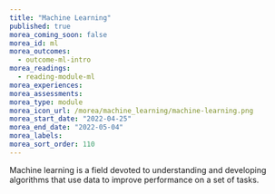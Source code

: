 ```yaml
---
title: "Machine Learning"
published: true
morea_coming_soon: false
morea_id: ml
morea_outcomes:
  - outcome-ml-intro
morea_readings:
  - reading-module-ml 
morea_experiences:
morea_assessments:
morea_type: module
morea_icon_url: /morea/machine_learning/machine-learning.png
morea_start_date: "2022-04-25"
morea_end_date: "2022-05-04"
morea_labels: 
morea_sort_order: 110
---
```


Machine learning is a field devoted to understanding and developing algorithms that use data to improve performance on a set of tasks.
